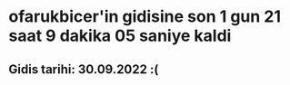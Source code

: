 # ofarukbicer'in gidisine son 1 gun 21 saat 9 dakika 05 saniye kaldi

## Gidis tarihi: 30.09.2022 :(